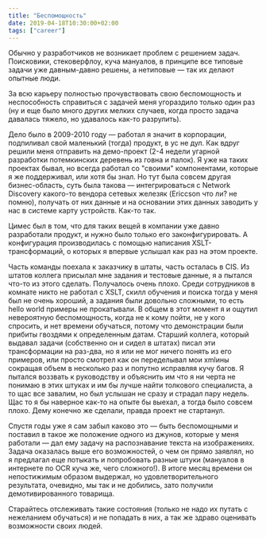 ```yaml
---
title: "Беспомощность"
date: 2019-04-18T10:30:00+02:00
tags: ["career"]
---
```


Обычно у разработчиков не возникает проблем с решением задач. Поисковики, стековерфлоу, куча мануалов, в принципе все типовые задачи уже давным-давно решены, а нетиповые — так их делают опытные люди.

За всю карьеру полностью прочувствовать свою беспомощность и неспособность справиться с задачей меня угораздило только один раз (ну и еще было много других мелких случаев, когда просто задача давалась тяжело, но удавалось как-то разрулить). 

Дело было в 2009-2010 году — работал я значит в корпорации, подпиливал свой маленький (тогда) продукт, в ус не дул. Как вдруг решили меня отправить на демо-проект (2-4 недели угарной разработки потемкинских деревень из говна и палок). Я уже на таких проектах бывал, но всегда работал со "своими" компонентами, которые я же поддерживал, или хотя бы знал. Но тут была совсем другая бизнес-область, суть была такова — интегрироваться с Network Discovery какого-то вендора сетевых железяк (Ericcson что ли? не помню), получать от них данные и на основании этих данных заводить у нас в системе карту устройств. Как-то так.

Цимес был в том, что для таких вещей в компании уже давно разработали продукт, и нужно было только его законфигурировать. А конфигурация производилась с помощью написания XSLT-трансформаций, о которых я впервые услышал как раз на этом проекте. 

Часть команды поехала к заказчику в штаты, часть осталась в CIS. Из штатов коллега присылал мне задания и тестовые данные, я а пытался что-то из этого сделать. Получалось очень плохо. Среди сотрудников в комнате никто не работал с XSLT, скилл обучения и поиска тогда у меня был не очень хороший, а задания были довольно сложными, то есть hello world примеры не прокатывали. В общем в этот момент я и ощутил невероятную беспомощность, когда не к кому пойти, не у кого спросить, и нет времени обучаться, потому что демонстрации были прибиты гвоздями к определенным датам. Старший коллега, который выдавал задачи (собственно он и сидел в штатах) писал эти трансформации на раз-два, но я или не мог ничего понять из его примеров, или просто смотрел как он переделывал мои xmlины сокращая объем в несколько раз и попутно исправляя кучу багов. Я пытался воззвать к руководству и объяснить им что я ни черта не понимаю в этих штуках и им бы лучше найти толкового специалиста, а то щас все завалим, но был услышан не сразу и страдал пару недель. Щас то я бы наверное как-то на опыте бы выехал, а тогда было совсем плохо. Дему конечно же сделали, правда проект не стартанул. 

Спустя годы уже я сам забыл каково это — быть беспомощными и поставил в такое же положение одного из джунов, которые у меня работали — дал ему задачу на распознавание текста на изображениях. Задача оказалась выше его возможностей, о чем он прямо заявлял, но я предлагал еще потыкать и попробовать разные штуки (мануалов в интернете по OCR куча же, чего сложного!). В итоге месяц времени он непостижимым образом выдержал, но удовлетворительного результата, очевидно, мы так и не добились, зато получили демотивированного товарища. 

Старайтесь отслеживать такие состояния (только не надо их путать с нежеланием обучаться) и не попадать в них, а так же здраво оценивать возможности своих людей.